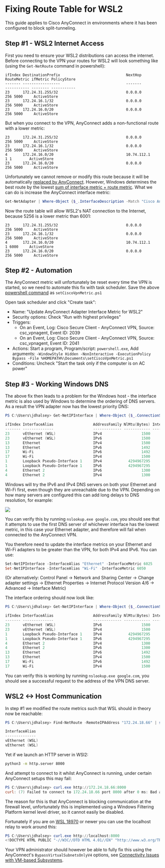 # Fixing Route Table for WSL2

This guide applies to Cisco AnyConnect in environments where it has been configured to block split-tunneling.

## Step #1 - WSL2 Internet Access

First you need to ensure your WSL2 distributions can access the internet. Before connecting to the VPN your routes for
WSL2 will look something like (using the `Get-NetRoute` command in powershell):

```
ifIndex DestinationPrefix                              NextHop                                  RouteMetric ifMetric PolicyStore
------- -----------------                              -------                                  ----------- -------- -----------
23      172.24.31.255/32                               0.0.0.0                                          256 5000     ActiveStore
23      172.24.16.1/32                                 0.0.0.0                                          256 5000     ActiveStore
23      172.24.16.0/20                                 0.0.0.0                                          256 5000     ActiveStore
```

But when you connect to the VPN, AnyConnect adds a non-functional route with a lower metric:

```
23      172.24.31.255/32                               0.0.0.0                                          256 5000     ActiveStore
23      172.24.16.1/32                                 0.0.0.0                                          256 5000     ActiveStore
4       172.24.16.0/20                                 10.74.112.1                                        1 1        ActiveStore
23      172.24.16.0/20                                 0.0.0.0                                          256 5000     ActiveStore
```

Unfortunately we cannot remove or modify this route because it will be automatically
[replaced by AnyConnect](https://community.cisco.com/t5/vpn/enforcing-the-split-tunnel-only-access/m-p/4390557/highlight/true#M278089).
However, Windows determines the best route by the lowest 
[sum of interface metric + route metric](https://docs.microsoft.com/en-us/windows-server/networking/technologies/network-subsystem/net-sub-interface-metric). 
What we can do is increase the AnyConnect interface metric:

```powershell
Get-NetAdapter | Where-Object {$_.InterfaceDescription -Match "Cisco AnyConnect"} | Set-NetIPInterface -InterfaceMetric 6000
```

Now the route table will allow WSL2's NAT connection to the Internet, because 5256 is a lower metric than 6001:

```
23      172.24.31.255/32                               0.0.0.0                                          256 5000     ActiveStore
23      172.24.16.1/32                                 0.0.0.0                                          256 5000     ActiveStore
4       172.24.16.0/20                                 10.74.112.1                                        1 6000     ActiveStore
23      172.24.16.0/20                                 0.0.0.0                                          256 5000     ActiveStore
```

## Step #2 - Automation

The AnyConnect metric will unfortunately be reset every time the VPN is started, so we need to automate this fix
with task scheduler. Save the above [powershell command](./setCiscoVpnMetric.ps1?raw=true) as `setCiscoVpnMetric.ps1`

Open task scheduler and click "Create task":

- Name: "Update AnyConnect Adapter Interface Metric for WSL2"
- Security options: Check "Run with highest privileges"
- Triggers:
  - On an Event, Log: Cisco Secure Client - AnyConnect VPN, Source: csc_vpnagent, Event ID: 2039
  - On an Event, Log: Cisco Secure Client - AnyConnect VPN, Source: csc_vpnagent, Event ID: 2041
- Actions: Start a program, Program/script: `powershell.exe`, 
  Add arguments: `-WindowStyle Hidden -NonInteractive -ExecutionPolicy Bypass -File %HOMEPATH%\Documents\setCiscoVpnMetric.ps1`
- Conditions: Uncheck "Start the task only if the computer is on AC power"

## Step #3 - Working Windows DNS

The above fix then leads to a problem for the Windows host - the interface metric is also used by Windows to determine 
the ordering of DNS servers. As a result the VPN adapter now has the lowest priority DNS:

```powershell
PS C:\Users\jdhalsey> Get-NetIPInterface | Where-Object {$_.ConnectionState -eq 'Connected'} | Sort-Object -Property InterfaceMetric

ifIndex InterfaceAlias                  AddressFamily NlMtu(Bytes) InterfaceMetric Dhcp     ConnectionState PolicyStore
------- --------------                  ------------- ------------ --------------- ----     --------------- -----------
23      vEthernet (WSL)                 IPv4                  1500              15 Disabled Connected       ActiveStore
23      vEthernet (WSL)                 IPv6                  1500              15 Enabled  Connected       ActiveStore
13      Ethernet                        IPv4                  1500              25 Enabled  Connected       ActiveStore
13      Ethernet                        IPv6                  1492              25 Enabled  Connected       ActiveStore
17      Wi-Fi                           IPv6                  1492              50 Enabled  Connected       ActiveStore
17      Wi-Fi                           IPv4                  1500              50 Enabled  Connected       ActiveStore
1       Loopback Pseudo-Interface 1     IPv4            4294967295              75 Disabled Connected       ActiveStore
1       Loopback Pseudo-Interface 1     IPv6            4294967295              75 Disabled Connected       ActiveStore
4       Ethernet 2                      IPv6                  1300            6000 Enabled  Connected       ActiveStore
4       Ethernet 2                      IPv4                  1300            6000 Disabled Connected       ActiveStore
```

Windows will try the IPv6 and IPv4 DNS servers on both your Ethernet and Wi-Fi first, even though they are unreachable
due to the VPN. Depending on how many servers are configured this can add long delays to DNS resolution, for example:

![](./dns.png)

You can verify this by running `nslookup.exe google.com`, you should see that it attempts to use the first DNS server of 
whichever interface has the lowest metric, in this case your Ethernet adapter, and therefore will fail when connected
to the AnyConnect VPN.

You therefore need to update the interface metrics on your Ethernet and Wi-Fi adapters to be greater than the VPN,
for both IPv4 and IPv6. You can use:

```powershell
Set-NetIPInterface -InterfaceAlias "Ethernet" -InterfaceMetric 6025
Set-NetIPInterface -InterfaceAlias "Wi-Fi" -InterfaceMetric 6050
```

(Or alternatively: Control Panel -> Network and Sharing Center -> Change adapter settings -> Ethernet Properties -> 
Internet Protocol Version 4/6 -> Advanced -> Interface Metric)

The interface ordering should now look like:

```powershell
PS C:\Users\jdhalsey> Get-NetIPInterface | Where-Object {$_.ConnectionState -eq 'Connected'} | Sort-Object -Property InterfaceMetric

ifIndex InterfaceAlias                  AddressFamily NlMtu(Bytes) InterfaceMetric Dhcp     ConnectionState PolicyStore
------- --------------                  ------------- ------------ --------------- ----     --------------- -----------
23      vEthernet (WSL)                 IPv6                  1500              15 Enabled  Connected       ActiveStore
23      vEthernet (WSL)                 IPv4                  1500              15 Disabled Connected       ActiveStore
1       Loopback Pseudo-Interface 1     IPv4            4294967295              75 Disabled Connected       ActiveStore
1       Loopback Pseudo-Interface 1     IPv6            4294967295              75 Disabled Connected       ActiveStore
4       Ethernet 2                      IPv4                  1300            6000 Disabled Connected       ActiveStore
4       Ethernet 2                      IPv6                  1300            6000 Enabled  Connected       ActiveStore
13      Ethernet                        IPv6                  1492            6025 Enabled  Connected       ActiveStore
13      Ethernet                        IPv4                  1500            6025 Enabled  Connected       ActiveStore
17      Wi-Fi                           IPv6                  1492            6050 Enabled  Connected       ActiveStore
17      Wi-Fi                           IPv4                  1500            6050 Enabled  Connected       ActiveStore
```

You can verify this is working by running `nslookup.exe google.com`, you should see a successful request to the address
of the VPN DNS server.

## WSL2 <-> Host Communication

In step #1 we modified the route metrics such that WSL should in theory now be reachable:

```powershell
PS C:\Users\jdhalsey> Find-NetRoute -RemoteIPAddress "172.24.18.66" | select InterfaceAlias

InterfaceAlias
--------------
vEthernet (WSL)
vEthernet (WSL)
```

Yet if we launch an HTTP server in WSl2:

```bash
python3 -m http.server 8000
```

And attempt to connect to it whilst AnyConnect is running, under certain AnyConnect setups this may fail:

```powershell
PS C:\Users\jdhalsey> curl.exe http://172.24.18.66:8000
curl: (7) Failed to connect to 172.24.18.66 port 8000 after 0 ms: Bad access
```

The reason for this is that AnyConnect is blocking communication at the firewall level, unfortunately this is
implemented using a Windows Filtering Platform kernel level driver, so it cannot easily be disabled.

Fortunately if you are on [WSL 18970](https://docs.microsoft.com/en-us/windows/wsl/release-notes#build-18970) or newer
you can use the localhost relay to work around this:

```powershell
PS C:\Users\jdhalsey> curl.exe http://localhost:8000
<!DOCTYPE HTML PUBLIC "-//W3C//DTD HTML 4.01//EN" "http://www.w3.org/TR/html4/strict.dtd">
```

Your VPN administrator should however be able to fully fix this using the AnyConnect's `BypassVirtualSubnetsOnlyV4`
options, see [Connectivity Issues with VM-based Subsystems](https://www.cisco.com/c/en/us/td/docs/security/vpn_client/anyconnect/anyconnect410/administration/guide/b-anyconnect-admin-guide-4-10/troubleshoot-anyconnect.html#Cisco_Task_in_List_GUI.dita_3a9a8101-f034-4e9b-b24a-486ee47b5e9f).
